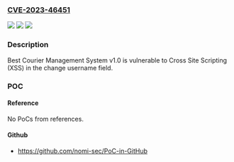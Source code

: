 ### [CVE-2023-46451](https://cve.mitre.org/cgi-bin/cvename.cgi?name=CVE-2023-46451)
![](https://img.shields.io/static/v1?label=Product&message=n%2Fa&color=blue)
![](https://img.shields.io/static/v1?label=Version&message=n%2Fa&color=blue)
![](https://img.shields.io/static/v1?label=Vulnerability&message=n%2Fa&color=brighgreen)

### Description

Best Courier Management System v1.0 is vulnerable to Cross Site Scripting (XSS) in the change username field.

### POC

#### Reference
No PoCs from references.

#### Github
- https://github.com/nomi-sec/PoC-in-GitHub

